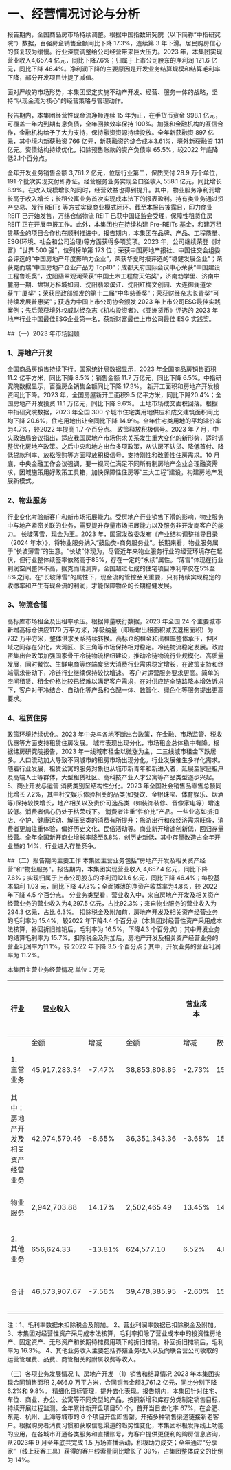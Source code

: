 # 一、经营情况讨论与分析

报告期内，全国商品房市场持续调整。根据中国指数研究院（以下简称“中指研究院”）数据，百强房企销售金额同比下降 17.3%，连续第 3 年下滑。居民购房信心的恢复较为缓慢。行业深度调整给公司经营带来巨大压力。2023 年，本集团实现营业收入4,657.4 亿元，同比下降7.6%；归属于上市公司股东的净利润 121.6 亿元，同比下降 46.4%。净利润下降的主要原因是开发业务结算规模和结算毛利率下降，部分开发项目计提了减值。

面对严峻的市场形势，本集团坚定实施不动产开发、经营、服务一体的战略，坚持“以现金流为核心”的经营策略与管理动作。

报告期内，本集团经营性现金流净额连续 15 年为正，在手货币资金 998.1 亿元，可覆盖一年内到期有息负债，全年回款效率保持 100%。加强和金融机构的互信合作，金融机构给予了大力支持，保持融资资源持续投放。全年新获融资 897 亿元，其中境内新获融资 766 亿元，新获融资的综合成本3.61%，境外新获融资 131 亿元。资债结构持续优化，扣除预售账款的资产负债率 65.5%，较2022 年底降低2.1个百分点。

全年开发业务销售金额 3,761.2 亿元，位居行业第二，保质交付 28.9 万个单位，191 个批次实现交付即办证。经营服务业务实现全口径收入 558.1 亿元，同比增长 8.9%。在收入规模增长的同时，经营效益也得到提升。其中，物业服务净利润增长高于收入增长；长租公寓业务首次实现成本法下的报表盈利。持有类业务通过资产交易、发行 REITs 等方式实现商业模式闭环。截至本报告披露日，印力商业REIT 已开始发售，万纬仓储物流 REIT 已获中国证监会受理，保障性租赁住房REIT 正在开展申报工作。此外，本集团也在持续构建 Pre-REITs 基金，和建万租赁基金的项目合作也在顺利推进中。报告期内，本集团在品牌、产品、工程质量、ESG(环境、社会和公司治理)等方面获得多项奖项。2023 年，公司继续荣登《财富》“世界 500 强”，位列榜单第 173 位；荣获中国房地产报社、中国住交会组委会评选的“中国房地产年度影响力企业”，荣获华夏时报评选的“稳健发展企业”；荣获克而瑞“中国房地产企业产品力 Top10”；成都天府国际会议中心荣获“中国建设工程鲁班奖”，沈阳翡翠观澜荣获“中国土木工程詹天佑奖”，济南劝学里、济南中麓府一期、盘锦万科城如园、沈阳翡翠滨江、沈阳红梅文创园、大连御澜道荣获“广厦奖”；荣获民政部颁发的第十二届“中华慈善奖”；荣获财经杂志长青奖“可持续发展普惠奖”；获选为中国上市公司协会颁发 2023 年上市公司ESG最佳实践案例；先后荣获境外权威财经杂志《机构投资者》、《亚洲货币》评选的 2023 年地产行业中国最佳ESG企业第一名，获新财富最佳上市公司最佳 ESG 实践奖。

##（一）2023 年市场回顾
### 1、房地产开发
全国商品房销售持续下行。国家统计局数据显示，2023 年全国商品房销售面积11.2 亿平方米，同比下降 8.5%；销售金额 11.7 万亿元，同比下降 6.5%。中指研究院数据显示，百强房企销售金额同比下降 17.3%。
新开工面积和房地产开发投资同比下降。2023 年，全国房屋新开工面积9.5 亿平方米，同比下降20.4%；全国房地产开发投资 11.1 万亿元，同比下降 9.6%。
土地市场成交面积回落。根据中指研究院数据，2023 年全国 300 个城市住宅类用地供应和成交建筑面积同比均下降 20.6%，住宅用地出让金同比下降 14.9％。全年住宅类用地的平均溢价率为4.7%，较2022 年提高 1.7 个百分点。
政策释放积极信号。2023 年 7 月，中央政治局会议指出，适应我国房地产市场供求关系发生重大变化的新形势，适时调整优化房地产政策。之后中央和地方出台多项政策，从认房不认贷、降低首付、降低贷款利率、放松限购等方面释放积极信号，支持刚性和改善性住房需求。10 月底，中央金融工作会议强调，要一视同仁满足不同所有制房地产企业合理融资需求，因城施策用好政策工具箱，加快保障性住房等“三大工程”建设，构建房地产发展新模式。
### 2、物业服务
行业变化考验新客户和新市场拓展能力。受房地产行业销售下滑的影响，物业服务中与地产紧密关联的业务，需要提升存量市场拓展能力以及服务非开发商客户的能力。
长坡薄雪，现金为王。2023 年，国家发改委发布《产业结构调整指导目录（2024 年本）》，将物业服务纳入“鼓励类-商务服务业”。长期来看，物业服务属于“长坡薄雪”的生意。“长坡”体现为，尽管近年来物业服务行业的经营环境存在起伏，但行业整体续签率依然高于85%，存在一定的“永续”属性。“薄雪”体现在行业利润空间整体不高，据克而瑞测算，全国超过七成的住宅项目净利率仅在5%至8%之间。在“长坡薄雪”的属性下，现金流的管控至关重要，只有持续实现稳定的收缴率和产生有现金流的利润，才能保障物企的长期稳健发展。
### 3、物流仓储
高标库市场租金及出租率承压。根据仲量联行数据，2023 年全国 24 个主要城市新增高标仓供应1179 万平方米，净吸纳量（即新增出租面积减去退租面积）为 732 万平方米，整体供求关系持续转换。高标仓的租金和出租率整体承压，但区域之间存在分化，大湾区、长三角等市场保持相对稳定。冷链物流稳定发展。政府密集出台政策加强国家骨干冷链物流枢纽建设，推动冷链物流行业规模化、高质量发展，同时餐饮、生鲜电商等终端食品大消费行业需求稳定增长，在政策支持和终端需求带动下，冷链行业继续保持较快增速。
客户对运营服务要求更高。简单的空间租赁、租金价格比较已经难以满足客户需求，在对供应链全链路降本增效诉求下，客户对干冷结合、自动化等产品和仓配一体、数智化、绿色化等服务提出更高要求。
### 4、租赁住房
政策环境持续优化。2023 年中央与各地不断出台政策，在金融、市场监管、税收优惠等方面支持租赁住房发展。
城市表现出现分化，市场租金总体稳中有降。根据纬房研究院报告，2023 年一线城市租金以微涨为主，二三线城市租金下跌居多。人口流动加大导致不同城市的租房市场出现分化。行业发展催生多样化需求。随着行业发展，租赁公寓的服务对象也从城市新青年和新进入者，延展至家庭租户及高端人士等群体，大型租赁社区、高科技产业人才公寓等产品类型逐步兴起。5、商业开发与运营
消费类别呈结构性分化。2023 年全国社会销售品零售总额同比增长 7.2%，其中社交娱乐体验相关的品类(如餐饮、金银珠宝、体育娱乐、烟酒等)保持较快增长，地产相关以及贵价可选品类（如装饰装修、音像家电等）增速较低。消费者信心仍处于枯荣线下。
消费者注重“性价比”产品。一些业态如折扣店、个护、健康运动、解压品类的消费有所提升；旅游出行和夜经济需求旺盛，消费者更加注重体验，偏好历史文化、民俗活动等。商业新开增速创新低，回归存量经营。全年全国新开商业增长率降至6.8%，创历史新低，其中存量改造占全年开业量的 14%，行业进入存量竞争。

##（二）报告期内主要工作
本集团主营业务包括“房地产开发及相关资产经营”和“物业服务”。报告期内，本集团实现营业收入 4,657.4 亿元，同比下降 7.6%；实现归属于上市公司股东的净利润121.6 亿元，同比下降 46.4%；每股基本盈利 1.03 元，同比下降 47.3%；全面摊薄的净资产收益率为4.8%，较 2022 年下降 4.5 个百分点。
分业务类型看，营业收入中，来自房地产开发及相关资产经营业务的营业收入为4,297.5 亿元，占比92.3%；来自物业服务的营业收入为 294.3 亿元，占比 6.3%。
扣除税金及附加前，房地产开发及相关资产经营业务的毛利率为 15.4%，较2022 年下降4.4 个百分点（本集团对经营性资产采用成本法核算，补回折旧摊销后，毛利率为 16.5%，下降4.3 个百分点）；其中开发业务的结算毛利率为 15.7%。扣除税金及附加后，房地产开发及相关资产经营业务的营业利润率为11.1%，较 2022 年下降 3.5 个百分点；其中，开发业务的营业利润率为 11.2%。

本集团主营业务经营情况
单位：万元

| 行业 | 营业收入 | | | 营业成本 | | | 毛利率 | | | 营业利润率 | | |
| --- | --- | --- | --- | --- | --- | --- | --- | --- | --- | --- | --- | --- |
| | 金额 | 增减 | 金额 | 增减 | 数值 | 增减 | 数值 | 增减 | | | |
| 1. 主营业务 | 45,917,283.34 | -7.47% | 38,853,808.85 | -2.73% | 15.38% | 下降 4.12 个百分点 | 11.34% | 下降 3.25 个百分点 |
| 其中：房地产开发及相关资产经营业务 | 42,974,579.46 | -8.65% | 36,351,343.36 | -3.68% | 15.41% | 下降 4.37 个百分点 | 11.13% | 下降 3.50 个百分点 |
| 物业服务 | 2,942,703.88 | 14.17% | 2,502,465.49 | 13.45% | 14.96% | 增加 0.54 个百分点 | 14.47% | 增加 0.58 个百分点 |
| 2. 其他业务 | 656,624.33 | -13.81% | 624,577.10 | 6.52% | 4.88% | 下降 18.15 个百分点 | 4.50% | 下降 18.24 个百分点 |
| 合计 | 46,573,907.67 | -7.56% | 39,478,385.95 | -2.60% | 15.23% | 下降 4.32 个百分点 | 11.24% | 下降 3.47 个百分点 |

注：1、毛利率数据未扣除税金及附加。
2、营业利润率数据已扣除税金及附加。
3、本集团对经营性资产采用成本法核算，毛利率扣除了营业成本中的投资性房地产、固定资产、无形资产和长期待摊费用项下的折旧摊销。补回折旧摊销后，毛利率为 16.3%。
4、其他业务收入主要包括养殖业务收入以及向联合营公司收取的运营管理费、品费、商管相关的附属收费等收入。

（三）各项业务发展情况
1、房地产开发
（1）销售和结算情况
2023 年本集团实现合同销售面积 2,466.0 万平方米，合同销售金额3,761.2 亿元，同比分别下降6.2%和 9.8%。
精细化目标管理，提升去化表现。报告期内，本集团针对住宅、车位、商业、办公、公寓等不同类型的产品，按照新增和库存分类制定销售目标，持续开展过程监测。全年累计新开盘项目50 个，首开当日去化率 67%，在合肥、东莞、杭州、上海等城市的 6 个项目开盘即售罄。开拓多种销售渠道链接新老客户。根据购房者消费习惯和获取信息渠道的趋势性变化，本集团积极发挥线上功能的应用，在各城市开通各类服务和直播账号，为客户提供更便利的购房信息咨询，从2023年 9 月至年底共完成 1.5 万场直播活动，积极助力成交；全年通过“分享家”（线上获客工具）获得的客户线索量同比增长了 39%，占集团整体成交的比例为 14%。